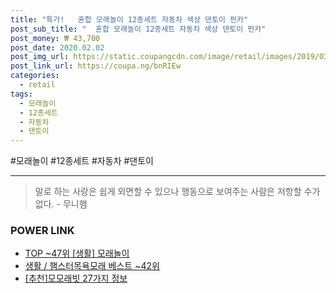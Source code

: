 ```yaml
--- 
title: "특가!   혼합 모래놀이 12종세트 자동차 색상 댄토이 펀카" 
post_sub_title: "  혼합 모래놀이 12종세트 자동차 색상 댄토이 펀카" 
post_money: ₩ 43,700 
post_date: 2020.02.02 
post_img_url: https://static.coupangcdn.com/image/retail/images/2019/03/14/11/4/e79d714c-ff90-41df-adde-aed6a8639df7.jpg 
post_link_url: https://coupa.ng/bnRIEw 
categories: 
  - retail 
tags: 
  - 모래놀이 
  - 12종세트 
  - 자동차 
  - 댄토이 
--- 
```

  #모래놀이 #12종세트 #자동차 #댄토이 
<hr> 

> 말로 하는 사랑은 쉽게 외면할 수 있으나 행동으로 보여주는 사람은 저항할 수가 없다. - 무니햄 


### POWER LINK

* <a href="https://blog.naver.com/an0733/221793182192" target="_blank"> TOP ~47위 [생활] 모래놀이</a>
* <a href="https://blog.naver.com/santokki14/221785882383" target="_blank">생활 / 햄스터목욕모래 베스트 ~42위</a>
* <a href="https://blog.naver.com/fasyy4321/221788743338" target="_blank">[추천]모모래빗 27가지 정보</a>
